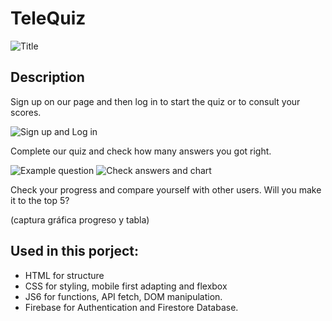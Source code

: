 # TeleQuiz

![Title](https://github.com/JUHING-99/secQuiz/blob/main/assets/readmeTitle.png)

## Description

Sign up on our page and then log in to start the quiz or to consult your scores.

![Sign up and Log in](https://github.com/JUHING-99/secQuiz/blob/main/assets/readme1.png)

Complete our quiz and check how many answers you got right.

![Example question](https://github.com/JUHING-99/secQuiz/blob/main/assets/readme2.png)
![Check answers and chart](https://github.com/JUHING-99/secQuiz/blob/main/assets/readme3.png)

Check your progress and compare yourself with other users. Will you make it to the top 5?

(captura gráfica progreso y tabla)



## Used in this porject:

- HTML for structure
- CSS for styling, mobile first adapting and flexbox
- JS6 for  functions, API fetch, DOM manipulation.
- Firebase for Authentication and Firestore Database.

